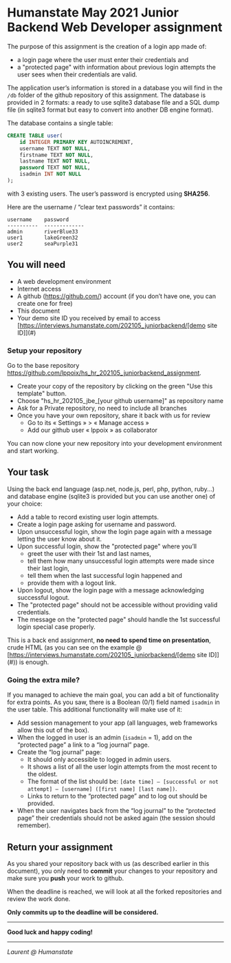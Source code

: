 # Humanstate May 2021 Junior Backend Web Developer assignment

The purpose of this assignment is the creation of a login app made of:

- a login page where the user must enter their credentials and
- a "protected page" with information about previous login attempts the user sees when their credentials are valid.

The application user’s information is stored in a database you will find in the `/db` folder of the github repository of this assignment. The database is provided in 2 formats: a ready to use sqlite3 database file and a SQL dump file (in sqlite3 format but easy to convert into another DB engine format).

The database contains a single table:

```sql
CREATE TABLE user(
    id INTEGER PRIMARY KEY AUTOINCREMENT,
    username TEXT NOT NULL,
    firstname TEXT NOT NULL,
    lastname TEXT NOT NULL,
    password TEXT NOT NULL,
    isadmin INT NOT NULL
);
```

with 3 existing users. The user’s password is encrypted using **SHA256**.

Here are the username / “clear text passwords” it contains:

```
username    password
----------  -------------
admin       riverBlue33
user1       lakeGreen32
user2       seaPurple31
```

## You will need

- A web development environment
- Internet access
- A github (https://github.com/) account (if you don’t have one, you can create one for free)
- This document
- Your demo site ID you received by email to access [https://interviews.humanstate.com/202105_juniorbackend/[demo site ID]](#)

### Setup your repository

Go to the base repository https://github.com/lppoix/hs_hr_202105_juniorbackend_assignment.
- Create your copy of the repository by clicking on the green "Use this template" button.
- Choose "hs_hr_202105_jbe_[your github username]"  as repository name
- Ask for a Private repository, no need to include all branches
- Once you have your own repository, share it back with us for review
    - Go to its « Settings » > « Manage access »
    - Add our github user « lppoix » as collaborator
    
You can now clone your new repository into your development environment and start working.

## Your task

Using the back end language (asp.net, node.js, perl, php, python, ruby...) and database engine (sqlite3 is provided but you can use another one) of your choice:

- Add a table to record existing user login attempts.
- Create a login page asking for username and password.
- Upon unsuccessful login, show the login page again with a message letting the user know about it.
- Upon successful login, show the "protected page" where you’ll
	- greet the user with their 1st and last names,
	- tell them how many unsuccessful login attempts were made since their last login,
	- tell them when the last successful login happened and
	- provide them with a logout link.
- Upon logout, show the login page with a message acknowledging successful logout.
- The "protected page" should not be accessible without providing valid credentials.
- The message on the "protected page" should handle the 1st successful login special case properly.

This is a back end assignment, **no need to spend time on presentation**, crude HTML (as you can see on the example @ [https://interviews.humanstate.com/202105_juniorbackend/[demo site ID]](#)) is enough.

### Going the extra mile?

If you managed to achieve the main goal, you can add a bit of functionality for extra points. As you saw, there is a Boolean (0/1) field named `isadmin` in the user table. This additional functionality will make use of it:

- Add session management to your app (all languages, web frameworks allow this out of the box).
- When the logged in user is an admin (`isadmin` = 1), add on the “protected page” a link to a “log journal” page.
- Create the “log journal” page:
	- It should only accessible to logged in admin users.
	- It shows a list of all the user login attempts from the most recent to the oldest.
	- The format of the list should be: `[date time] – [successful or not attempt] – [username] ([first name] [last name])`.
	- Links to return to the “protected page” and to log out should be provided.
- When the user navigates back from the “log journal” to the “protected page” their credentials should not be asked again (the session should remember).

## Return your assignment

As you shared your repository back with us (as described earlier in this document), you only need to **commit** your changes to your repository and make sure you **push** your work to github.

When the deadline is reached, we will look at all the forked repositories and review the work done.

**Only commits up to the deadline will be considered.**

---


**Good luck and happy coding!**

---

*Laurent @ Humanstate*

